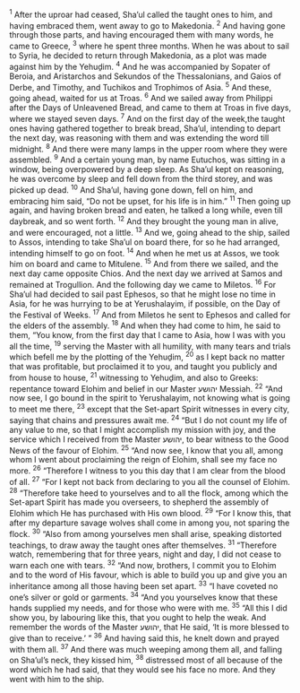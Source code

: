 <sup>1</sup> After the uproar had ceased, Sha’ul called the taught ones to him, and having embraced them, went away to go to Makedonia.
<sup>2</sup> And having gone through those parts, and having encouraged them with many words, he came to Greece,
<sup>3</sup> where he spent three months. When he was about to sail to Syria, he decided to return through Makedonia, as a plot was made against him by the Yehuḏim.
<sup>4</sup> And he was accompanied by Sopater of Beroia, and Aristarchos and Sekundos of the Thessalonians, and Gaios of Derbe, and Timothy, and Tuchikos and Trophimos of Asia.
<sup>5</sup> And these, going ahead, waited for us at Troas.
<sup>6</sup> And we sailed away from Philippi after the Days of Unleavened Bread, and came to them at Troas in five days, where we stayed seven days.
<sup>7</sup> And on the first day of the week,the taught ones having gathered together to break bread, Sha’ul, intending to depart the next day, was reasoning with them and was extending the word till midnight.
<sup>8</sup> And there were many lamps in the upper room where they were assembled.
<sup>9</sup> And a certain young man, by name Eutuchos, was sitting in a window, being overpowered by a deep sleep. As Sha’ul kept on reasoning, he was overcome by sleep and fell down from the third storey, and was picked up dead.
<sup>10</sup> And Sha’ul, having gone down, fell on him, and embracing him said, “Do not be upset, for his life is in him.”
<sup>11</sup> Then going up again, and having broken bread and eaten, he talked a long while, even till daybreak, and so went forth.
<sup>12</sup> And they brought the young man in alive, and were encouraged, not a little.
<sup>13</sup> And we, going ahead to the ship, sailed to Assos, intending to take Sha’ul on board there, for so he had arranged, intending himself to go on foot.
<sup>14</sup> And when he met us at Assos, we took him on board and came to Mitulene.
<sup>15</sup> And from there we sailed, and the next day came opposite Chios. And the next day we arrived at Samos and remained at Trogullion. And the following day we came to Miletos.
<sup>16</sup> For Sha’ul had decided to sail past Ephesos, so that he might lose no time in Asia, for he was hurrying to be at Yerushalayim, if possible, on the Day of the Festival of Weeks.
<sup>17</sup> And from Miletos he sent to Ephesos and called for the elders of the assembly.
<sup>18</sup> And when they had come to him, he said to them, “You know, from the first day that I came to Asia, how I was with you all the time,
<sup>19</sup> serving the Master with all humility, with many tears and trials which befell me by the plotting of the Yehuḏim,
<sup>20</sup> as I kept back no matter that was profitable, but proclaimed it to you, and taught you publicly and from house to house,
<sup>21</sup> witnessing to Yehuḏim, and also to Greeks: repentance toward Elohim and belief in our Master יהושע Messiah.
<sup>22</sup> “And now see, I go bound in the spirit to Yerushalayim, not knowing what is going to meet me there,
<sup>23</sup> except that the Set-apart Spirit witnesses in every city, saying that chains and pressures await me.
<sup>24</sup> “But I do not count my life of any value to me, so that I might accomplish my mission with joy, and the service which I received from the Master יהושע, to bear witness to the Good News of the favour of Elohim.
<sup>25</sup> “And now see, I know that you all, among whom I went about proclaiming the reign of Elohim, shall see my face no more.
<sup>26</sup> “Therefore I witness to you this day that I am clear from the blood of all.
<sup>27</sup> “For I kept not back from declaring to you all the counsel of Elohim.
<sup>28</sup> “Therefore take heed to yourselves and to all the flock, among which the Set-apart Spirit has made you overseers, to shepherd the assembly of Elohim which He has purchased with His own blood.
<sup>29</sup> “For I know this, that after my departure savage wolves shall come in among you, not sparing the flock.
<sup>30</sup> “Also from among yourselves men shall arise, speaking distorted teachings, to draw away the taught ones after themselves.
<sup>31</sup> “Therefore watch, remembering that for three years, night and day, I did not cease to warn each one with tears.
<sup>32</sup> “And now, brothers, I commit you to Elohim and to the word of His favour, which is able to build you up and give you an inheritance among all those having been set apart.
<sup>33</sup> “I have coveted no one’s silver or gold or garments.
<sup>34</sup> “And you yourselves know that these hands supplied my needs, and for those who were with me.
<sup>35</sup> “All this I did show you, by labouring like this, that you ought to help the weak. And remember the words of the Master יהושע, that He said, ‘It is more blessed to give than to receive.’ ”
<sup>36</sup> And having said this, he knelt down and prayed with them all.
<sup>37</sup> And there was much weeping among them all, and falling on Sha’ul’s neck, they kissed him,
<sup>38</sup> distressed most of all because of the word which he had said, that they would see his face no more. And they went with him to the ship.
